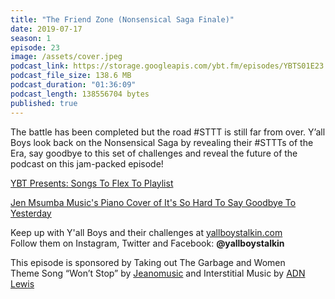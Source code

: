 ```yaml
---
title: "The Friend Zone (Nonsensical Saga Finale)"
date: 2019-07-17
season: 1
episode: 23
image: /assets/cover.jpeg
podcast_link: https://storage.googleapis.com/ybt.fm/episodes/YBTS01E23.mp3
podcast_file_size: 138.6 MB
podcast_duration: "01:36:09"
podcast_length: 138556704 bytes
published: true
---
```


The battle has been completed but the road #STTT is still far from over. Y’all Boys look back on the Nonsensical Saga by revealing their #STTTs of the Era, say goodbye to this set of challenges and reveal the future of the podcast on this jam-packed episode! 

[YBT Presents: Songs To Flex To Playlist](https://open.spotify.com/playlist/26LW5GeaehbCI4IYQFaahC?si=Bbmg3sVzRQ2j3khavSde0w)

[Jen Msumba Music's Piano Cover of It's So Hard To Say Goodbye To Yesterday](https://www.youtube.com/watch?v=hBuNvqCEpac)

Keep up with Y'all Boys and their challenges at [yallboystalkin.com](https://yallboystalkin.com)
<br>Follow them on Instagram, Twitter and Facebook: **@yallboystalkin**

This episode is sponsored by Taking out The Garbage and Women
<br>Theme Song “Won’t Stop” by [Jeanomusic](https://www.jeanomusic.com/) and Interstitial Music by [ADN Lewis](https://www.adnlewis.com/)
